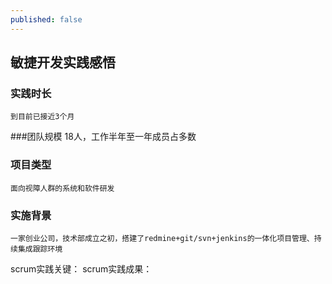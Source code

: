 ```yaml
---
published: false
---
```


## 敏捷开发实践感悟

### 实践时长
	到目前已接近3个月

###团队规模
	18人，工作半年至一年成员占多数
   
### 项目类型
	面向视障人群的系统和软件研发

### 实施背景
	一家创业公司，技术部成立之初，搭建了redmine+git/svn+jenkins的一体化项目管理、持续集成跟踪环境
    
scrum实践关键：
scrum实践成果：


